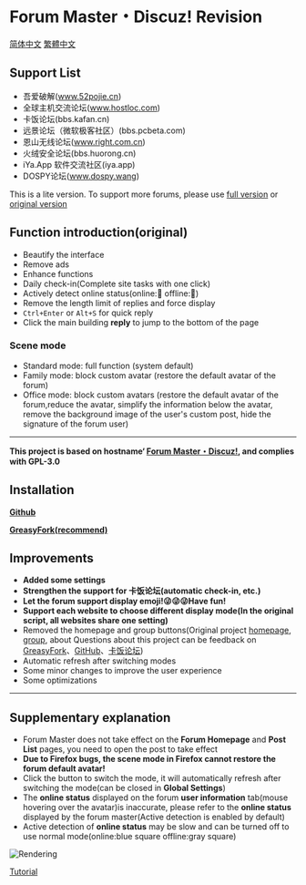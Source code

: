 # Forum Master・Discuz! Revision

[简体中文](https://github.com/mxdh/Forum-Master-Discuz-/blob/master/%E8%87%AA%E8%BF%B0%E6%96%87%E4%BB%B6.md)
[繁體中文](https://github.com/mxdh/Forum-Master-Discuz-/blob/master/%E8%87%AA%E8%BF%B0%E6%AA%94%E6%A1%88%20.md)

## Support List
- 吾爱破解(www.52pojie.cn)
- 全球主机交流论坛(www.hostloc.com)
- 卡饭论坛(bbs.kafan.cn)
- 远景论坛（微软极客社区）(bbs.pcbeta.com)
- 恩山无线论坛(www.right.com.cn)
- 火绒安全论坛(bbs.huorong.cn)
- iYa.App 软件交流社区(iya.app)
- DOSPY论坛(www.dospy.wang)

This is a lite version. To support more forums, please use [full version](https://greasyfork.org/en/scripts/401307-forum-master-discuz-revision) or [original version](https://greasyfork.org/en/scripts/400250-forum-master-discuz)

## Function introduction(original)
- Beautify the interface
- Remove ads
- Enhance functions
- Daily check-in(Complete site tasks with one click)
- Actively detect online status(online:🌝 offline:🌚)
- Remove the length limit of replies and force display
- `Ctrl+Enter` or `Alt+S` for quick reply
- Click the main building **reply** to jump to the bottom of the page

### Scene mode
- Standard mode: full function (system default)
- Family mode: block custom avatar (restore the default avatar of the forum)
- Office mode: block custom avatars (restore the default avatar of the forum,reduce the avatar, simplify the information below the avatar, remove the background image of the user's custom post, hide the signature of the forum user)

---

**This project is based on hostname‘ [Forum Master・Discuz!](https://greasyfork.org/zh-CN/scripts/400250-forum-master-discuz), and complies with GPL-3.0**

## Installation
**[Github](https://github.com/mxdh/Forum-Master-Discuz-)**

**[GreasyFork(recommend)](https://greasyfork.org/zh-CN/scripts/400489-forum-master-discuz-revision)**

## Improvements
- **Added some settings**
- **Strengthen the support for 卡饭论坛(automatic check-in, etc.)**
- **Let the forum support display emoji!😜😜😜Have fun!**
- **Support each website to choose different display mode(In the original script, all websites share one setting)**
- Removed the homepage and group buttons(Original project [homepage](https://greasyfork.org/zh-CN/scripts/400250-forum-master-discuz), [group](https://t.me/joinchat/Bc2EjlPZ0aOwiA-Gn73xKA), about Questions about this project can be feedback on [GreasyFork](https://greasyfork.org/zh-CN/scripts/400489-forum-master-discuz/feedback)、[GitHub](https://github.com/mxdh/Forum-Master-Discuz-/issues)、[卡饭论坛](https://bbs.kafan.cn/thread-2178786-1-1.html))
- Automatic refresh after switching modes
- Some minor changes to improve the user experience
- Some optimizations

---

## Supplementary explanation
- Forum Master does not take effect on the **Forum Homepage** and **Post List** pages, you need to open the post to take effect
- **Due to Firefox bugs, the scene mode in Firefox cannot restore the forum default avatar!**
- Click the button to switch the mode, it will automatically refresh after switching the mode(can be closed in **Global Settings**)
- The **online status** displayed on the forum **user information** tab(mouse hovering over the avatar)is inaccurate, please refer to the **online status** displayed by the forum master(Active detection is enabled by default)
- Active detection of **online status** may be slow and can be turned off to use normal mode(online:blue square offline:gray square)

![Rendering](https://i.loli.net/2020/04/15/zpPlQCsg83qSoGY.png)

[Tutorial](https://bbs.kafan.cn/thread-2178786-1-1.html)
